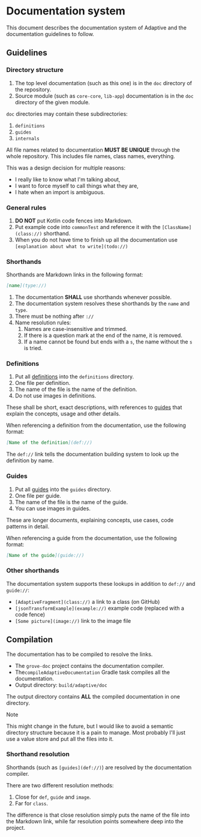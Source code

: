 # Documentation system

This document describes the documentation system of Adaptive and the documentation guidelines to follow.

## Guidelines

### Directory structure

1. The top level documentation (such as this one) is in the `doc` directory of the repository.
2. Source module (such as `core-core`, `lib-app`) documentation is in the `doc` directory of the given module.

`doc` directories may contain these subdirectories:

1. `definitions`
2. `guides`
3. `internals`

All file names related to documentation **MUST BE UNIQUE** through the whole repository. 
This includes file names, class names, everything.

This was a design decision for multiple reasons:

- I really like to know what I'm talking about,
- I want to force myself to call things what they are,
- I hate when an import is ambiguous.

### General rules

1. **DO NOT** put Kotlin code fences into Markdown.
2. Put example code into `commonTest` and reference it with the `[ClassName](class://)` shorthand.
3. When you do not have time to finish up all the documentation use `[explanation about what to write](todo://)`

### Shorthands

Shorthands are Markdown links in the following format:

```markdown
[name](type://)
```

1. The documentation **SHALL** use shorthands whenever possible.
2. The documentation system resolves these shorthands by the `name` and `type`.
3. There must be nothing after `://`
4. Name resolution rules:
   1. Names are case-insensitive and trimmed. 
   2. If there is a question mark at the end of the name, it is removed.
   3. If a name cannot be found but ends with a `s`, the name without the `s` is tried.

### Definitions

1. Put all [definitions](def://) into the `definitions` directory.
2. One file per definition.
3. The name of the file is the name of the definition.
4. Do not use images in definitions.

These shall be short, exact descriptions, with references to [guides](def://) that explain the 
concepts, usage and other details.

When referencing a definition from the documentation, use the following format:

```markdown
[Name of the definition](def://)
```

The `def://` link tells the documentation building system to look up the definition by name.

### Guides

1. Put all [guides](def://) into the `guides` directory.
2. One file per guide.
3. The name of the file is the name of the guide.
4. You can use images in guides.

These are longer documents, explaining concepts, use cases, code patterns in detail.

When referencing a guide from the documentation, use the following format:

```markdown
[Name of the guide](guide://)
```

### Other shorthands

The documentation system supports these lookups in addition to `def://` and `guide://`:

- `[AdaptiveFragment](class://)` a link to a class (on GitHub)
- `[jsonTransformExample](example://)` example code (replaced with a code fence)
- `[Some picture](image://)` link to the image file

## Compilation

The documentation has to be compiled to resolve the links.

* The `grove-doc` project contains the documentation compiler.
* The`compileAdaptiveDocumentation` Gradle task compiles all the documentation.
* Output directory: `build/adaptive/doc`

The output directory contains **ALL** the compiled documentation in one directory.

> [!NOTE]
> This might change in the future, but I would like to avoid a semantic directory
> structure because it is a pain to manage. Most probably I'll just use a value
> store and put all the files into it.

### Shorthand resolution

Shorthands (such as `[guides](def://)`) are resolved by the documentation compiler.

There are two different resolution methods:

1. Close for `def`, `guide` and `image`.
2. Far for `class`.

The difference is that close resolution simply puts the name of the file into
the Markdown link, while far resolution points somewhere deep into the project.